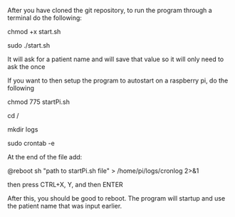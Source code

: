 After you have cloned the git repository, to run the program through a terminal do the following:

chmod +x start.sh

sudo ./start.sh

It will ask for a patient name and will save that value so it will only need to ask the once

If you want to then setup the program to autostart on a raspberry pi, do the following

chmod 775 startPi.sh

cd /

mkdir logs

sudo crontab -e

At the end of the file add:

@reboot sh "path to startPi.sh file" > /home/pi/logs/cronlog 2>&1

then press CTRL+X, Y, and then ENTER

After this, you should be good to reboot. The program will startup and use the patient name that was input earlier.
